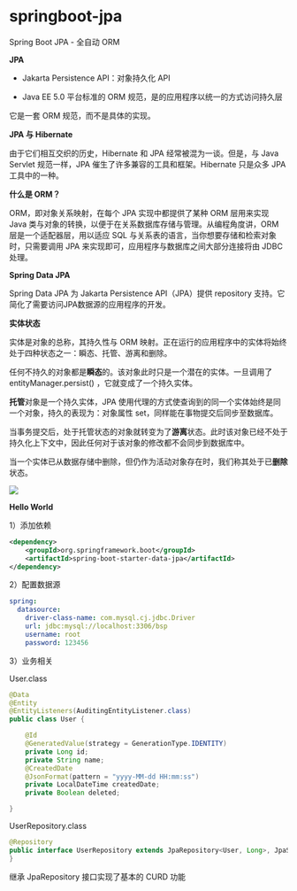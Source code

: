 # springboot-jpa

Spring Boot JPA - 全自动 ORM

**JPA**

- Jakarta Persistence API：对象持久化 API

- Java EE 5.0 平台标准的 ORM 规范，是的应用程序以统一的方式访问持久层

它是一套 ORM 规范，而不是具体的实现。

**JPA 与 Hibernate**

由于它们相互交织的历史，Hibernate 和 JPA 经常被混为一谈。但是，与 Java Servlet 规范一样，JPA 催生了许多兼容的工具和框架。Hibernate 只是众多 JPA 工具中的一种。

**什么是 ORM？**

ORM，即对象关系映射，在每个 JPA 实现中都提供了某种 ORM 层用来实现 Java 类与对象的转换，以便于在关系数据库存储与管理。从编程角度讲，ORM 层是一个适配器层，用以适应 SQL 与关系表的语言，当你想要存储和检索对象时，只需要调用 JPA 来实现即可，应用程序与数据库之间大部分连接将由 JDBC 处理。

**Spring Data JPA**

Spring Data JPA 为 Jakarta Persistence API（JPA）提供 repository 支持。它简化了需要访问JPA数据源的应用程序的开发。

**实体状态**

实体是对象的总称，其持久性与 ORM 映射。正在运行的应用程序中的实体将始终处于四种状态之一：瞬态、托管、游离和删除。

任何不持久的对象都是**瞬态**的。该对象此时只是一个潜在的实体。一旦调用了 entityManager.persist() ，它就变成了一个持久实体。

**托管**对象是一个持久实体，JPA 使用代理的方式使查询到的同一个实体始终是同一个对象，持久的表现为：对象属性 set，同样能在事物提交后同步至数据库。

当事务提交后，处于托管状态的对象就转变为了**游离**状态。此时该对象已经不处于持久化上下文中，因此任何对于该对象的修改都不会同步到数据库中。

当一个实体已从数据存储中删除，但仍作为活动对象存在时，我们称其处于已**删除**状态。

![](D:\workspace\practice-master\springboot-master\code\springboot-jpa\97b62b3b-9a50-302e-8180-c765e30eb841.jpg)

**Hello World**

1）添加依赖

```xml
<dependency>
    <groupId>org.springframework.boot</groupId>
    <artifactId>spring-boot-starter-data-jpa</artifactId>
</dependency>
```

2）配置数据源

```yaml
spring:
  datasource:
    driver-class-name: com.mysql.cj.jdbc.Driver
    url: jdbc:mysql://localhost:3306/bsp
    username: root
    password: 123456
```

3）业务相关

User.class

```java
@Data
@Entity
@EntityListeners(AuditingEntityListener.class)
public class User {

    @Id
    @GeneratedValue(strategy = GenerationType.IDENTITY)
    private Long id;
    private String name;
    @CreatedDate
    @JsonFormat(pattern = "yyyy-MM-dd HH:mm:ss")
    private LocalDateTime createdDate;
    private Boolean deleted;

}
```

UserRepository.class

```java
@Repository
public interface UserRepository extends JpaRepository<User, Long>, JpaSpecificationExecutor<User> {
}
```

继承 JpaRepository 接口实现了基本的 CURD 功能
